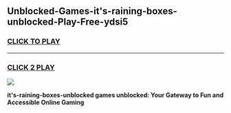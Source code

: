 
## Unblocked-Games-it's-raining-boxes-unblocked-Play-Free-ydsi5
<h3>
<a href="https://premium76.site?title=it's-raining-boxes-unblocked&ref=23A">CLICK TO PLAY</a></h3>
<hr>

<h3>
<a href="https://premium76.site?title=it's-raining-boxes-unblocked&ref=23A">CLICK 2 PLAY</a>
  
</h3>

<a href="https://premium76.site?title=it's-raining-boxes-unblocked&ref=23A"><img src="https://clearcache.store/games.png"></a>


**it's-raining-boxes-unblocked games unblocked: Your Gateway to Fun and Accessible Online Gaming**
